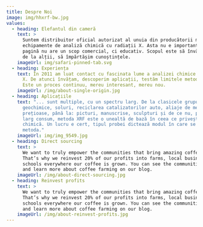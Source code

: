 ```yaml
---
title: Despre Noi
image: img/hhxrf-bw.jpg
values:
  - heading: Elefantul din cameră
    text: >
      Suntem distribuitor oficial autorizat al unuia din producătorii mari de
      echipamente de analiză chimică cu radiații X. Asta nu e important. Această
      pagină nu are un scop comercial, ci educativ. Scopul este să învățam unii
      de la alții, să împărtășim cunoștințele.
    imageUrl: img/safari-pinned-tab.svg
  - heading: Experiența
    text: În 2011 am luat contact cu fascinata lume a analizei chimice cu radiații
      X. De atunci învățam, descoperim aplicații, testăm limitele metodelor.
      Este un proces continuu, mereu interesant, mereu nou.
    imageUrl: /img/about-single-origin.jpg
  - heading: Aplicațiile
    text: "... sunt multiple, cu un spectru larg. De la clasicele grupuri: aliaje,
      geochimice, soluri, reciclarea catalizatorilor auto, aliaje de metale
      prețioase, până la: picturi, manuscrise, sculpturi și de ce nu, produse de
      larg consum, metoda XRF este o unealtă de bază în ceea ce privește analiza
      chimică. Un lucru e cert, tipul probei dictează modul în care se folosește
      metoda."
    imageUrl: img/img_9549.jpg
  - heading: Direct sourcing
    text: >
      We want to truly empower the communities that bring amazing coffee to you.
      That’s why we reinvest 20% of our profits into farms, local businesses and
      schools everywhere our coffee is grown. You can see the communities grow
      and learn more about coffee farming on our blog.
    imageUrl: /img/about-direct-sourcing.jpg
  - heading: Reinvest profits
    text: >
      We want to truly empower the communities that bring amazing coffee to you.
      That’s why we reinvest 20% of our profits into farms, local businesses and
      schools everywhere our coffee is grown. You can see the communities grow
      and learn more about coffee farming on our blog.
    imageUrl: /img/about-reinvest-profits.jpg
---
```


